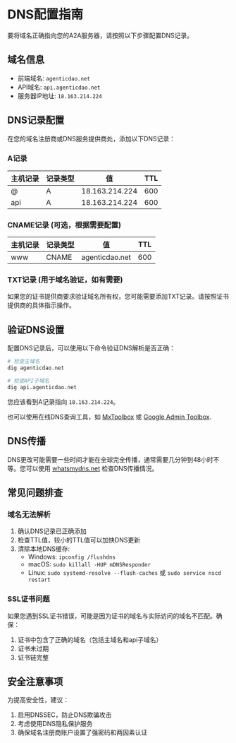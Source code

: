 # DNS配置指南

要将域名正确指向您的A2A服务器，请按照以下步骤配置DNS记录。

## 域名信息

- 前端域名: `agenticdao.net`
- API域名: `api.agenticdao.net`
- 服务器IP地址: `18.163.214.224`

## DNS记录配置

在您的域名注册商或DNS服务提供商处，添加以下DNS记录：

### A记录

| 主机记录 | 记录类型 | 值 | TTL |
|---------|--------|-----|-----|
| @ | A | 18.163.214.224 | 600 |
| api | A | 18.163.214.224 | 600 |

### CNAME记录 (可选，根据需要配置)

| 主机记录 | 记录类型 | 值 | TTL |
|---------|--------|-----|-----|
| www | CNAME | agenticdao.net | 600 |

### TXT记录 (用于域名验证，如有需要)

如果您的证书提供商要求验证域名所有权，您可能需要添加TXT记录。请按照证书提供商的具体指示操作。

## 验证DNS设置

配置DNS记录后，可以使用以下命令验证DNS解析是否正确：

```bash
# 检查主域名
dig agenticdao.net

# 检查API子域名
dig api.agenticdao.net
```

您应该看到A记录指向 `18.163.214.224`。

也可以使用在线DNS查询工具，如 [MxToolbox](https://mxtoolbox.com/DNSLookup.aspx) 或 [Google Admin Toolbox](https://toolbox.googleapps.com/apps/dig/).

## DNS传播

DNS更改可能需要一些时间才能在全球完全传播，通常需要几分钟到48小时不等。您可以使用 [whatsmydns.net](https://www.whatsmydns.net/) 检查DNS传播情况。

## 常见问题排查

### 域名无法解析

1. 确认DNS记录已正确添加
2. 检查TTL值，较小的TTL值可以加快DNS更新
3. 清除本地DNS缓存:
   - Windows: `ipconfig /flushdns`
   - macOS: `sudo killall -HUP mDNSResponder`
   - Linux: `sudo systemd-resolve --flush-caches` 或 `sudo service nscd restart`

### SSL证书问题

如果您遇到SSL证书错误，可能是因为证书的域名与实际访问的域名不匹配。确保：

1. 证书中包含了正确的域名（包括主域名和api子域名）
2. 证书未过期
3. 证书链完整

## 安全注意事项

为提高安全性，建议：

1. 启用DNSSEC，防止DNS欺骗攻击
2. 考虑使用DNS隐私保护服务
3. 确保域名注册商账户设置了强密码和两因素认证 